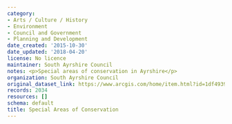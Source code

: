 ```yaml
---
category:
- Arts / Culture / History
- Environment
- Council and Government
- Planning and Development
date_created: '2015-10-30'
date_updated: '2018-04-20'
license: No licence
maintainer: South Ayrshire Council
notes: <p>Special areas of conservation in Ayrshire</p>
organization: South Ayrshire Council
original_dataset_link: https://www.arcgis.com/home/item.html?id=1df49391cbf448e4a7786efe6b52f008
records: 2034
resources: []
schema: default
title: Special Areas of Conservation
---
```

